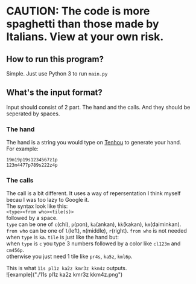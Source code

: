 # CAUTION: The code is more spaghetti than those made by Italians. View at your own risk.

## How to run this program?

Simple. Just use Python 3 to run `main.py`  

## What's the input format?

Input should consist of 2 part. The hand and the calls. And they should be seperated by spaces.  

### The hand
The hand is a string you would type on [Tenhou](https://tenhou.net/2/img/) to generate your hand.  
For example:  
```
19m19p19s1234567z1p
123m4477p789s222z4p
```
### The calls
The call is a bit different. It uses a way of repersentation I think myself becau I was too lazy to Google it.  
The syntax look like this:  
`<type><from who><tile(s)> `  
followed by a space.  
`type` can be one of `c`(chi), `p`(pon), `ka`(ankan), `kk`(kakan), `km`(daiminkan).  
`from who` can be one of `l`(left), `m`(middle), `r`(right). `from who` is not needed when `type` is `ka`.
`tile` is just like the hand but:  
when `type` is `c` you type 3 numbers followed by a color like `cl123m` and `cm456p`.  
otherwise you just need 1 tile like `pr4s`, `ka5z`, `kml6p`.  
  
This is what `11s pl1z ka2z kmr3z kkm4z` outputs.  
![example]("./11s pl1z ka2z kmr3z kkm4z.png")